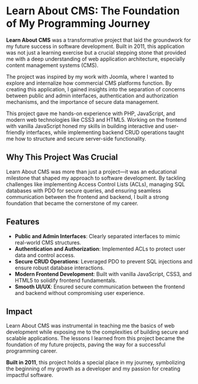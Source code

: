 # Learn About CMS: The Foundation of My Programming Journey  

**Learn About CMS** was a transformative project that laid the groundwork for my future success in software development. Built in 2011, this application was not just a learning exercise but a crucial stepping stone that provided me with a deep understanding of web application architecture, especially content management systems (CMS).  

The project was inspired by my work with Joomla, where I wanted to explore and internalize how commercial CMS platforms function. By creating this application, I gained insights into the separation of concerns between public and admin interfaces, authentication and authorization mechanisms, and the importance of secure data management.  

This project gave me hands-on experience with PHP, JavaScript, and modern web technologies like CSS3 and HTML5. Working on the frontend with vanilla JavaScript honed my skills in building interactive and user-friendly interfaces, while implementing backend CRUD operations taught me how to structure and secure server-side functionality.  

## Why This Project Was Crucial  

Learn About CMS was more than just a project—it was an educational milestone that shaped my approach to software development. By tackling challenges like implementing Access Control Lists (ACLs), managing SQL databases with PDO for secure queries, and ensuring seamless communication between the frontend and backend, I built a strong foundation that became the cornerstone of my career.  

## Features  

- **Public and Admin Interfaces**: Clearly separated interfaces to mimic real-world CMS structures.  
- **Authentication and Authorization**: Implemented ACLs to protect user data and control access.  
- **Secure CRUD Operations**: Leveraged PDO to prevent SQL injections and ensure robust database interactions.  
- **Modern Frontend Development**: Built with vanilla JavaScript, CSS3, and HTML5 to solidify frontend fundamentals.  
- **Smooth UI/UX**: Ensured secure communication between the frontend and backend without compromising user experience.  

## Impact  

Learn About CMS was instrumental in teaching me the basics of web development while exposing me to the complexities of building secure and scalable applications. The lessons I learned from this project became the foundation of my future projects, paving the way for a successful programming career.  

**Built in 2011**, this project holds a special place in my journey, symbolizing the beginning of my growth as a developer and my passion for creating impactful software.  
